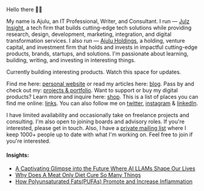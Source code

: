   <!-- Hello there! Feel free to fork this. DON'T use my data, attributions are welcomed & appreciated --> 

Hello there 👋🏽

My name is Ajulu, an IT Professional, Writer, and Consultant. I run — [Julz Insight](https://julzinsight.co), a tech firm that builds cutting-edge tech solutions while providing research, design, development, marketing, integration, and digital transformation services. I also run — [Ajulu Holdings](https://julzinsight.co), a holding, venture capital, and investment firm that holds and invests in impactful cutting-edge products, brands, startups, and solutions. I'm passionate about learning, building, writing, and investing in interesting things. 

Currently building interesting products. Watch this space for updates.

Find me here: [personal website](https://stephenajulu.com) or read my articles here: [blog](https://stephenajulu.com/posts). Pass by and check out my: [projects & portfolio](https://stephenajulu.com/portfolio). Want to support or buy my digital products? Learn more and inquire here: [shop](https://stephenajulu.gumroad.com). This is a list of places you can find me online: [links](https://stephenajulu.com/links). You can also follow me on [twitter](https://twitter.com/stephenajulu), [instagram](https://instagram.com/stephenajulu) & [linkedIn](https://linkedin.com/in/stephenajulu).

I have limited availability and occasionally take on freelance projects and consulting. I'm also open to joining boards and advisory roles. If you're interested, please get in touch. Also, I have a [private mailing list](https://stephenajulu.substack.com) where I keep 1000+ people up to date with what I'm working on. Feel free to join if you're interested.

#### Insights:

<!-- BLOG-POST-LIST:START -->
- [A Captivating Glimpse into the Future Where AI LLAMs Shape Our Lives](https://stephenajulu.com/blog/a-captivating-glimpse-into-the-future-where-llams-shape-our-lives/)
- [Why Does A Meat Only Diet Cure So Many Things](https://stephenajulu.com/blog/why-does-a-meat-only-diet-cure-so-many-things/)
- [How Polyunsaturated Fats&lpar;PUFAs&rpar; Promote and Increase Inflammation](https://stephenajulu.com/blog/how-polyunsaturated-fats-pufas-promote-and-increase-inflammation/)
<!-- BLOG-POST-LIST:END -->

